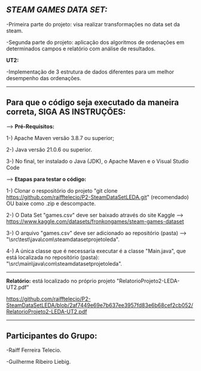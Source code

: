 ***STEAM GAMES DATA SET:***
-------------------------------------------------------------------------------------------

-Primeira parte do projeto: visa realizar transformações no data set da steam.

-Segunda parte do projeto: aplicação dos algoritmos de ordenações em determinados campos e relatório com análise de resultados.

**UT2:**

-Implementação de 3 estrutura de dados diferentes para um melhor desempenho das ordenações.

-------------------------------------------------------------------------------------------
Para que o código seja executado da maneira correta, **SIGA AS INSTRUÇÕES:** 
-------------------------------------------------------------------------------------------

--> **Pré-Requisitos:**

  1-) Apache Maven versão 3.8.7 ou superior;

  2-) Java versão 21.0.6 ou superior.

  3-) No final, ter instalado o Java (JDK), o Apache Maven e o Visual Studio Code

--> **Etapas para testar o código:**

  1-) Clonar o respositório do projeto "git clone https://github.com/raifftelecio/P2-SteamDataSetLEDA.git" (recomendado) OU baixe como .zip e descompacte.

  2-) O Data Set "games.csv" deve ser baixado através do site Kaggle --> https://www.kaggle.com/datasets/fronkongames/steam-games-dataset

  3-) O arquivo "games.csv" deve ser adicionado ao repositório (pasta) --> "\src\test\java\com\steamdatasetprojetoleda".

  4-) A única classe que é necessaria executar é a classe "Main.java", que está localizada no repositório (pasta):
"\src\main\java\com\steamdatasetprojetoleda".

---------------------------------------------------------------------------------------------

**Relatório:** está localizado no próprio projeto "RelatorioProjeto2-LEDA-UT2.pdf" 

https://github.com/raifftelecio/P2-SteamDataSetLEDA/blob/2af7449e69e7b637ee3957fd83e6b68cef2cb052/RelatorioProjeto2-LEDA-UT2.pdf

---------------------------------------------------------------------------------------------
Participantes do Grupo:
--------------------------------------------------------------------------------------------
  -Raiff Ferreira Telecio.
  
  -Guilherme Ribeiro Liebig. 

